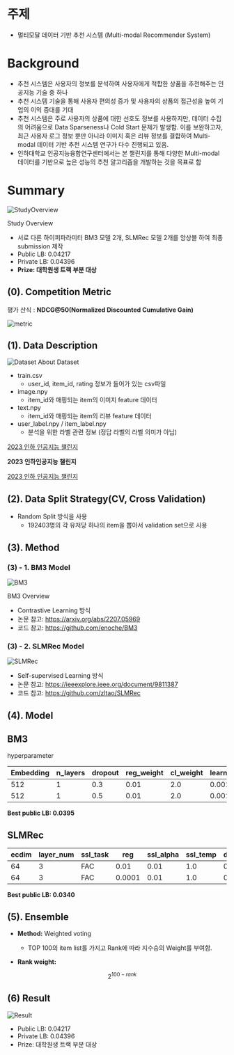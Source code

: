 # 주제

- 멀티모달 데이터 기반 추천 시스템 (Multi-modal Recommender System)

# Background

- 추천 시스템은 사용자의 정보를 분석하여 사용자에게 적합한 상품을 추천해주는 인공지능 기술 중 하나
- 추천 시스템 기술을 통해 사용자 편의성 증가 및 사용자의 상품의 접근성을 높여 기업의 이익 증대를 기대
- 추천 시스템은 주로 사용자의 상품에 대한 선호도 정보를 사용하지만, 데이터 수집의 어려움으로 Data Sparseness나 Cold Start 문제가 발생함. 이를 보완하고자, 최근 사용자 로그 정보 뿐만 아니라 이미지 혹은 리뷰 정보를 결합하여 Multi-modal 데이터 기반 추천 시스템 연구가 다수 진행되고 있음.
- 인하대학교 인공지능융합연구센터에서는 본 챌린지를 통해 다양한 Multi-modal 데이터를 기반으로 높은 성능의 추천 알고리즘을 개발하는 것을 목표로 함

# Summary
![StudyOverview](https://github.com/ehdgnsdl/2023-Research/assets/87434001/6fb18f91-df43-4446-b8d1-bcbb07a295e3)

Study Overview
- 서로 다른 하이퍼파라미터 BM3 모델 2개, SLMRec 모델 2개를 앙상블 하여 최종 submission 제작
- Public LB: 0.04217
- Private LB: 0.04396
- **Prize: 대학원생 트랙 부분 대상**

## (0). Competition Metric

평가 산식 : **NDCG@50(Normalized Discounted Cumulative Gain)**

![metric](https://github.com/ehdgnsdl/2023-Research/assets/87434001/7768454f-d931-488d-9f1a-422d82b61356)



## **(1). Data Description**
![Dataset](https://github.com/ehdgnsdl/2023-Research/assets/87434001/b4e43a1d-b930-483b-9476-70aab9ad1a28)
About Dataset

- train.csv
    - user_id, item_id, rating 정보가 들어가 있는 csv파일
- image.npy
    - item_id와 매핑되는 item의 이미지 feature 데이터
- text.npy
    - item_id와 매핑되는 item의 리뷰 feature 데이터
- user_label.npy / item_label.npy
    - 분석을 위한 라벨 관련 정보 (정답 라벨의 라벨 의미가 아님)

[2023 인하 인공지능 챌린지](https://dacon.io/competitions/official/236113/data)

**2023 인하인공지능 챌린지**

[2023 인하 인공지능 챌린지](https://dacon.io/competitions/official/236113/overview/description)

## **(2). Data Split Strategy(CV, Cross Validation)**

- Random Split 방식을 사용
    - 192403명의 각 유저당 하나의 item을 뽑아서 validation set으로 사용

## **(3). Method**

### **(3) - 1. BM3 Model**
![BM3](https://github.com/ehdgnsdl/2023-Research/assets/87434001/3ffe85fa-99fd-4a4a-8600-1349bb02c6e2)

BM3 Overview

- Contrastive Learning 방식
- 논문 참고: https://arxiv.org/abs/2207.05969
- 코드 참고: https://github.com/enoche/BM3

### **(3) - 2. SLMRec Model**

![SLMRec](https://github.com/ehdgnsdl/2023-Research/assets/87434001/edf218b3-1a22-4e93-97d6-ac12293d846d)

- Self-supervised Learning 방식
- 논문 참고: https://ieeexplore.ieee.org/document/9811387
- 코드 참고: https://github.com/zltao/SLMRec

## **(4). Model**

## **BM3**

hyperparameter

| Embedding | n_layers | dropout | reg_weight | cl_weight | learning_rate |
| --- | --- | --- | --- | --- | --- |
| 512 | 1 | 0.3 | 0.01 | 2.0 | 0.001 |
| 512 | 1 | 0.5 | 0.01 | 2.0 | 0.001 |

**Best public LB: 0.0395**

## SLMRec

| ecdim | layer_num | ssl_task | reg | ssl_alpha | ssl_temp | dropout | learning_rate |
| --- | --- | --- | --- | --- | --- | --- | --- |
| 64 | 3 | FAC | 0.01 | 0.01 | 1.0 | 0.3 | 0.0001 |
| 64 | 3 | FAC | 0.0001 | 0.01 | 1.0 | 0.3 | 0.0001 |

**Best public LB: 0.0340**

## **(5). Ensemble**

- **Method:** Weighted voting
    - TOP 100의 item list를 가지고 Rank에 따라 지수승의 Weight를 부여함.
- **Rank weight:**
    
    $$
    2^{100-rank}
    $$
    

## **(6) Result**

![Result](https://github.com/ehdgnsdl/2023-Research/assets/87434001/571be5a9-7146-406a-ac90-cffbb1d850e4)

- Public LB: 0.04217
- Private LB: 0.04396
- Prize: 대학원생 트랙 부분 대상
